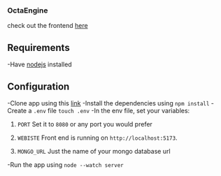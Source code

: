 
### OctaEngine

 check out the frontend [here](https://github.com/T4910/OctaView)

## Requirements

 -Have [nodejs](https://nodejs.org/en/download) installed

## Configuration

 -Clone app using this [link](http://github.com/T4910/OctaEngine)
 -Install the dependencies using `npm install`
 -Create a `.env` file `touch .env`
 -In the env file, set your variables: 
 1. `PORT`
Set it to `8080` or any port you would prefer

2. `WEBISTE`
Front end is running on `http://localhost:5173`.

3. `MONGO_URL`
Just the name of your mongo database url

-Run the app using `node --watch server`
